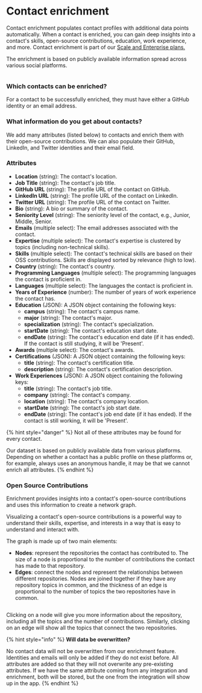 # Contact enrichment

Contact enrichment populates contact profiles with additional data points automatically. When a contact is enriched, you can gain deep insights into a contact's skills, open-source contributions, education, work experience, and more. Contact enrichment is part of our [Scale and Enterprise plans.](https://www.crowd.dev/pricing)

The enrichment is based on publicly available information spread across various social platforms.

<figure><img src="https://files.readme.io/b4df211-Member_enrichment_2.png" alt=""><figcaption></figcaption></figure>

### Which contacts can be enriched?

For a contact to be successfully enriched, they must have either a GitHub identity or an email address.&#x20;

### What information do you get about contacts?

We add many attributes (listed below) to contacts and enrich them with their open-source contributions. We can also populate their GitHub, LinkedIn, and Twitter identities and their email field.

### Attributes

* **Location** (string): The contact's location.
* **Job Title** (string): The contact's job title.
* **GitHub URL** (string): The profile URL of the contact on GitHub.
* **LinkedIn URL** (string): The profile URL of the contact on LinkedIn.
* **Twitter URL** (string): The profile URL of the contact on Twitter.
* **Bio** (string): A bio or summary of the contact.
* **Seniority Level** (string): The seniority level of the contact, e.g., Junior, Middle, Senior.
* **Emails** (multiple select): The email addresses associated with the contact.
* **Expertise** (multiple select): The contact's expertise is clustered by topics (including non-technical skills).
* **Skills** (multiple select): The contact's technical skills are based on their OSS contributions. Skills are displayed sorted by relevance (high to low).
* **Country** (string): The contact's country.
* **Programming Languages** (multiple select): The programming languages the contact is proficient in.
* **Languages** (multiple select): The languages the contact is proficient in.
* **Years of Experience** (number): The number of years of work experience the contact has.
* **Education** (JSON): A JSON object containing the following keys:
  * **campus** (string): The contact's campus name.
  * **major** (string): The contact's major.
  * **specialization** (string): The contact's specialization.
  * **startDate** (string): The contact's education start date.
  * **endDate** (string): The contact's education end date (if it has ended). If the contact is still studying, it will be 'Present'.
* **Awards** (multiple select): The contact's awards.
* **Certifications** (JSON): A JSON object containing the following keys:
  * **title** (string): The contact's certification title.
  * **description** (string): The contact's certification description.
* **Work Experiences** (JSON): A JSON object containing the following keys:
  * **title** (string): The contact's job title.
  * **company** (string): The contact's company.
  * **location** (string): The contact's company location.
  * **startDate** (string): The contact's job start date.
  * **endDate** (string): The contact's job end date (if it has ended). If the contact is still working, it will be 'Present'.

{% hint style="danger" %}
Not all of these attributes may be found for every contact.

Our dataset is based on publicly available data from various platforms. Depending on whether a contact has a public profile on these platforms or, for example, always uses an anonymous handle, it may be that we cannot enrich all attributes.
{% endhint %}

### Open Source Contributions

Enrichment provides insights into a contact's open-source contributions and uses this information to create a network graph.

Visualizing a contact's open-source contributions is a powerful way to understand their skills, expertise, and interests in a way that is easy to understand and interact with.

The graph is made up of two main elements:

* **Nodes**: represent the repositories the contact has contributed to. The size of a node is proportional to the number of contributions the contact has made to that repository.
* **Edges**: connect the nodes and represent the relationships between different repositories. Nodes are joined together if they have any repository topics in common, and the thickness of an edge is proportional to the number of topics the two repositories have in common.

<figure><img src="https://files.readme.io/49732f0-Member_enrichment_1.png" alt=""><figcaption></figcaption></figure>

Clicking on a node will give you more information about the repository, including all the topics and the number of contributions. Similarly, clicking on an edge will show all the topics that connect the two repositories.

{% hint style="info" %}
**Will data be overwritten?**

No contact data will not be overwritten from our enrichment feature. Identities and emails will only be added if they do not exist before. All attributes are added so that they will not overwrite any pre-existing attributes. If we have the same attribute coming from any integration and enrichment, both will be stored, but the one from the integration will show up in the app.
{% endhint %}
